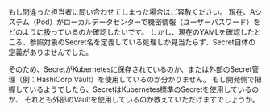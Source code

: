 もし間違った担当者に問い合わせてしまった場合はご容赦ください。
現在、Aシステム（Pod）がローカルデータセンターで機密情報（ユーザーパスワード）をどのように扱っているのか確認したいです。
しかし、現在のYAMLを確認したところ、参照対象のSecret名を定義している処理しか見当たらず、Secret自体の定義がありませんでした。

そのため、SecretがKubernetesに保存されているのか、または外部のSecret管理（例：HashiCorp Vault）を使用しているのか分かりません。
もし開発側で把握しているようでしたら、SecretはKubernetes標準のSecretを使用しているのか、
それとも外部のVaultを使用しているのか教えていただけますでしょうか。
